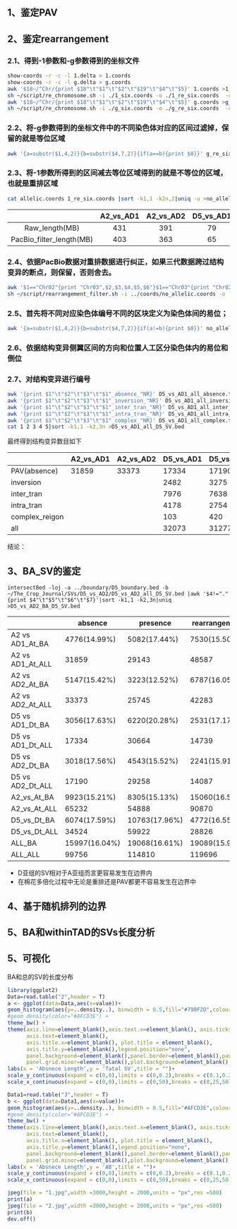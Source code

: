 ## 1、鉴定PAV



## 2、鉴定rearrangement

### 2.1、得到-1参数和-g参数得到的坐标文件

```bash
show-coords -r -c -l 1.delta > 1.coords
show-coords -r -c -l g.delta > g.coords
awk '$18~/^Chr/{print $18"\t"$1"\t"$2"\t"$19"\t"$4"\t"$5}' 1.coords >1_six.coords
sh ~/script/re_chromosome.sh -i ./1_six.coords -o ./1_re_six.coords  -c 6 -p A2
awk '$18~/^Chr/{print $18"\t"$1"\t"$2"\t"$19"\t"$4"\t"$5}' g.coords >g_six.coords
sh ~/script/re_chromosome.sh -i ./g_six.coords -o ./g_re_six.coords  -c 6 -p A2
```

### 2.2、将-g参数得到的坐标文件中的不同染色体对应的区间过滤掉，保留的就是等位区域

```bash
awk '{a=substr($1,4,2)}{b=substr($4,7,2)}{if(a==b){print $0}}' g_re_six.coords >allelic.coords
```

### 2.3、将-1参数所得到的区间减去等位区域得到的就是不等位的区域，也就是重排区域

```bash
cat allelic.coords 1_re_six.coords |sort -k1,1 -k2n,2|uniq -u >no_allelic.coords
```

|                          | A2_vs_AD1 | A2_vs_AD2 | D5_vs_AD1 | D5_vs_AD2 |
| :----------------------: | :-------: | :-------: | :-------: | :-------: |
|      Raw_length(MB)      |    431    |    391    |    79     |    75     |
| PacBio_filter_length(MB) |    403    |    363    |    65     |    63     |

### 2.4、依据PacBio数据对重排数据进行纠正，如果三代数据跨过结构变异的断点，则保留，否则舍去。

```bash
awk '$1=="Chr02"{print "Chr03",$2,$3,$4,$5,$6"}$1=="Chr03"{print "Chr02",$2,$3,$4,$5,$6"}$1!="Chr02"&&$1!="Chr03"{print}' ../coords/no_allelic.coords >no_allelic.coords1 #D亚组所需的变换
sh ~/script/rearrangement_filter.sh -i ../coords/no_allelic.coords -o . -d ~/data/PacBio/A2/A2_PacBio -D ~/data/PacBio/AD2/AD2_PacBio -f ~/data/A2/A2.fa -F ~/data/AD2/At_genome.fa -s one
```

### 2.5、首先将不同对应染色体编号不同的区块定义为染色体间的易位；

```bash
awk '{a=substr($1,4,2)}{b=substr($4,7,2)}{if(a!=b){print $0}}' no_allelic.coords>A2_vs_AD1_all_inter_tran.txt
```

### 2.6、依据结构变异侧翼区间的方向和位置人工区分染色体内的易位和倒位

### 2.7、对结构变异进行编号

```bash
awk '{print $1"\t"$2"\t"$3"\t"$1"_absence_"NR}' D5_vs_AD1_all_absence.txt >1
awk '{print $1"\t"$2"\t"$3"\t"$1"_inversion_"NR}' D5_vs_AD1_all_inversion.txt >2
awk '{print $1"\t"$2"\t"$3"\t"$1"_inter_tran_"NR}' D5_vs_AD1_all_inter_tran.txt >3
awk '{print $1"\t"$2"\t"$3"\t"$1"_intra_tran_"NR}' D5_vs_AD1_all_intra_tran.txt >4
awk '{print $1"\t"$2"\t"$3"\t"$1"_complex_"NR}' D5_vs_AD1_all_complex.txt >5
cat 1 2 3 4 5|sort -k1,1 -k2,3n >D5_vs_AD1_all_D5_SV.bed
```

最终得到结构变异数目如下

|                | A2_vs_AD1 | A2_vs_AD2 | D5_vs_AD1 | D5_vs_AD2 |
| -------------- | --------- | --------- | --------- | --------- |
| PAV(absence)   | 31859     | 33373     | 17334     | 17190     |
| inversion      |           |           | 2482      | 3275      |
| inter_tran     |           |           | 7976      | 7638      |
| intra_tran     |           |           | 4178      | 2754      |
| complex_reigon |           |           | 103       | 420       |
| all            |           |           | 32073     | 31277     |

结论：

## 3、BA_SV的鉴定

```
intersectBed -loj -a ../boundary/D5_boundary.bed -b ~/The_Crop_Journal/SVs/D5_vs_AD2/D5_vs_AD2_all_D5_SV.bed |awk '$4!="."{print $4"\t"$5"\t"$6"\t"$7}'|sort -k1,1 -k2,3n|uniq >D5_vs_AD2_BA_D5_SV.bed
```

|                   | absence       | presence      | rearrangement | all    |
| ----------------- | ------------- | ------------- | ------------- | ------ |
| A2  vs AD1_At_BA  | 4776(14.99%)  | 5082(17.44%)  | 7530(15.50%)  | 17388  |
| A2  vs AD1_At_ALL | 31859         | 29143         | 48587         | 109589 |
| A2  vs AD2_At_BA  | 5147(15.42%)  | 3223(12.52%)  | 6787(16.05%)  | 15157  |
| A2  vs AD2_At_ALL | 33373         | 25745         | 42283         | 101401 |
| D5  vs AD1_Dt_BA  | 3056(17.63%)  | 6220(20.28%)  | 2531(17.17%)  | 11807  |
| D5  vs AD1_Dt_ALL | 17334         | 30664         | 14739         | 62737  |
| D5  vs AD2_Dt_BA  | 3018(17.56%)  | 4543(15.52%)  | 2241(15.91%)  | 9802   |
| D5  vs AD2_Dt_ALL | 17190         | 29258         | 14087         | 60535  |
| A2_vs_At_BA       | 9923(15.21%)  | 8305(15.13%)  | 15060(16.57%) |        |
| A2_vs_At_ALL      | 65232         | 54888         | 90870         |        |
| D5_vs_Dt_BA       | 6074(17.59%)  | 10763(17.96%) | 4772(16.55%)  |        |
| D5_vs_Dt_ALL      | 34524         | 59922         | 28826         |        |
| ALL_BA            | 15997(16.04%) | 19068(16.61%) | 19089(15.95%) |        |
| ALL_ALL           | 99756         | 114810        | 119696        |        |

+ D亚组的SV相对于A亚组而言更容易发生在边界内
+ 在棉花多倍化过程中无论是重排还是PAV都更不容易发生在边界中

## 4、基于随机排列的边界

## 5、BA和withinTAD的SVs长度分析



## 5、可视化

BA和总的SV的长度分布

```R
library(ggplot2)
Data=read.table("2",header = T)
a <- ggplot(data=Data,aes(x=value))+
geom_histogram(aes(y=..density..), binwidth = 0.5,fill="#798F2D",colour="#798F2D",alpha=0.5,size=0.15)+
#geom_density(color="#AFCD3E") +
theme_bw() +
theme(axis.line=element_blank(),axis.text.x=element_blank(), axis.ticks = element_blank(),
      axis.text=element_blank(), 
      axis.title.x=element_blank(), plot.title = element_blank(),
      axis.title.y=element_blank(),legend.position="none",
      panel.background=element_blank(),panel.border=element_blank(),panel.grid.major=element_blank(), 
      panel.grid.minor=element_blank(),plot.background=element_blank(),plot.margin=unit(rep(0,4),'lines')) +
labs(x = 'Absnece Length',y = 'Tatal SV',title = "")+
scale_y_continuous(expand = c(0,0),limits = c(0,0.2),breaks = c(0.1,0.2),label=c(5,10))+
scale_x_continuous(expand = c(0,0),limits = c(0,50),breaks = c(0,25,50))

Data1=read.table("3",header = T)
b <- ggplot(data=Data1,aes(x=value))+
geom_histogram(aes(y=..density..), binwidth = 0.5,fill="#AFCD3E",colour="#AFCD3E",alpha=0.5,size=0.15)+
#geom_density(color="#AFCD3E") +
theme_bw() +
theme(axis.line=element_blank(),axis.text.x=element_blank(), axis.ticks = element_blank(),
      axis.text=element_blank(), 
      axis.title.x=element_blank(), plot.title = element_blank(),
      axis.title.y=element_blank(),legend.position="none",
      panel.background=element_blank(),panel.border=element_blank(),panel.grid.major=element_blank(), 
      panel.grid.minor=element_blank(),plot.background=element_blank(),plot.margin=unit(rep(0,4),'lines')) +
labs(x = 'Absnece Length',y = 'AB',title = "")+
scale_y_continuous(expand = c(0,0),limits = c(0,0.2),breaks = c(0.1,0.2),label=c(5,10))+
scale_x_continuous(expand = c(0,0),limits = c(0,50),breaks = c(0,25,50))

jpeg(file = "1.jpg",width =3000,height = 2000,units = "px",res =500) 
print(a)
jpeg(file = "2.jpg",width =3000,height = 2000,units = "px",res =500) 
print(b)
dev.off()
```

